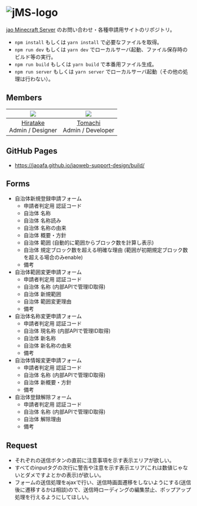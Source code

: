# ![jMS-logo](https://user-images.githubusercontent.com/23224932/42416047-36adc45a-829f-11e8-9d05-46d566c437e8.png)

[jao Minecraft Server](https://jaoafa.com) のお問い合わせ・各種申請用サイトのリポジトリ。

- `npm install` もしくは `yarn install` で必要なファイルを取得。
- `npm run dev` もしくは `yarn dev` でローカルサーバ起動、ファイル保存時のビルド等の実行。
- `npm run build` もしくは `yarn build` で本番用ファイル生成。
- `npm run server` もしくは `yarn server` でローカルサーバ起動（その他の処理は行わない）。

## Members

|![](https://avatars0.githubusercontent.com/u/23224932?s=80&v=4)|![](https://avatars2.githubusercontent.com/u/8929706?s=80&v=4)|
|:--:|:--:|
|[Hiratake](https://github.com/Hiratake)<br />Admin / Designer|[Tomachi](https://github.com/book000)<br />Admin / Developer|

## GitHub Pages

- https://jaoafa.github.io/jaoweb-support-design/build/

## Forms

- 自治体新規登録申請フォーム
  - 申請者判定用 認証コード
  - 自治体 名称
  - 自治体 名称読み
  - 自治体 名称の由来
  - 自治体 概要・方針
  - 自治体 範囲 (自動的に範囲からブロック数を計算し表示)
  - 自治体 規定ブロック数を超える明確な理由 (範囲が初期規定ブロック数を超える場合のみenable)
  - 備考
- 自治体範囲変更申請フォーム
  - 申請者判定用 認証コード
  - 自治体 名称 (内部APIで管理ID取得)
  - 自治体 新規範囲
  - 自治体 範囲変更理由
  - 備考
- 自治体名称変更申請フォーム
  - 申請者判定用 認証コード
  - 自治体 現名称 (内部APIで管理ID取得)
  - 自治体 新名称
  - 自治体 新名称の由来
  - 備考
- 自治体情報変更申請フォーム
  - 申請者判定用 認証コード
  - 自治体 名称 (内部APIで管理ID取得)
  - 自治体 新概要・方針
  - 備考
- 自治体登録解除フォーム
  - 申請者判定用 認証コード
  - 自治体 名称 (内部APIで管理ID取得)
  - 自治体 解除理由
  - 備考

## Request

- それぞれの送信ボタンの直前に注意事項を示す表示エリアが欲しい。
- すべてのinputタグの次行に警告や注意を示す表示エリア(これは数値じゃないとダメですよとかの表示)が欲しい。
- フォームの送信処理をajaxで行い、送信時画面遷移をしないようにする(送信後に遷移するかは相談)ので、送信時ローディングの編集禁止、ポップアップ処理を行えるようにしてほしい。
